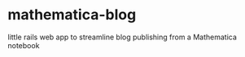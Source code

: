 mathematica-blog
================

little rails web app to streamline blog publishing from a Mathematica notebook